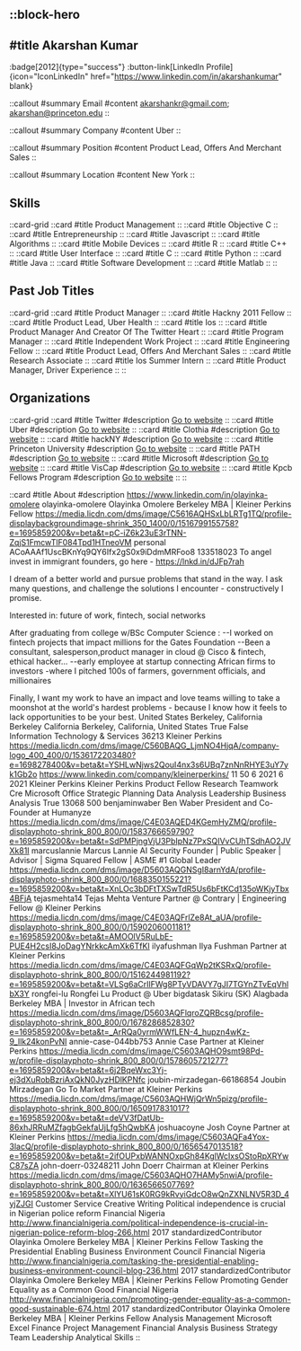 ::block-hero
---
#title
Akarshan Kumar
---

:badge[2012]{type="success"}
:button-link[LinkedIn Profile]{icon="IconLinkedIn" href="https://www.linkedin.com/in/akarshankumar" blank}

::callout
#summary
Email
#content
akarshankr@gmail.com; akarshan@princeton.edu
::

::callout
#summary
Company
#content
Uber
::

::callout
#summary
Position
#content
Product Lead, Offers And Merchant Sales
::

::callout
#summary
Location
#content
New York
::

## Skills
::card-grid
::card
#title
Product Management
::
::card
#title
Objective C
::
::card
#title
Entrepreneurship
::
::card
#title
Javascript
::
::card
#title
Algorithms
::
::card
#title
Mobile Devices
::
::card
#title
R
::
::card
#title
C++
::
::card
#title
User Interface
::
::card
#title
C
::
::card
#title
Python
::
::card
#title
Java
::
::card
#title
Software Development
::
::card
#title
Matlab
::
::

## Past Job Titles
::card-grid
::card
#title
Product Manager
::
::card
#title
Hackny 2011 Fellow
::
::card
#title
Product Lead, Uber Health
::
::card
#title
Ios
::
::card
#title
Product Manager And Creator Of The Twitter Heart
::
::card
#title
Program Manager
::
::card
#title
Independent Work Project
::
::card
#title
Engineering Fellow
::
::card
#title
Product Lead, Offers And Merchant Sales
::
::card
#title
Research Associate
::
::card
#title
Ios Summer Intern
::
::card
#title
Product Manager, Driver Experience
::
::

## Organizations
::card-grid
::card
#title
Twitter
#description
[Go to website](twitter.com)
::
::card
#title
Uber
#description
[Go to website](uber.com)
::
::card
#title
Clothia
#description
[Go to website](clothia.com)
::
::card
#title
hackNY
#description
[Go to website](hackny.org)
::
::card
#title
Princeton University
#description
[Go to website](princeton.edu)
::
::card
#title
PATH
#description
[Go to website](path.org)
::
::card
#title
Microsoft
#description
[Go to website](microsoft.com)
::
::card
#title
VisCap
#description
[Go to website](viscapfunds.com)
::
::card
#title
Kpcb Fellows Program
#description
[Go to website](kpcbfellows.com)
::
::

::card
#title
About
#description
https://www.linkedin.com/in/olayinka-omolere olayinka-omolere Olayinka Omolere Berkeley MBA | Kleiner Perkins Fellow https://media.licdn.com/dms/image/C5616AQHSxLbLRTg1TQ/profile-displaybackgroundimage-shrink_350_1400/0/1516799155758?e=1695859200&v=beta&t=pC-iZ6k23uE3rTNN-ZqjS1FmcwTlF084Tpd1HTneoVM personal ACoAAAf1UscBKnYq9QY6Ifx2gS0x9iDdmMRFoo8 133518023 To angel invest in immigrant founders, go here - https://lnkd.in/dJFp7rah

I dream of a better world and pursue problems that stand in the way.  I ask many questions, and challenge the solutions I encounter - constructively I promise.

Interested in: future of work, fintech, social networks

After graduating from college w/BSc Computer Science :
--I worked on fintech projects that impact millions for the Gates Foundation
--Been a consultant, salesperson,product manager in cloud @ Cisco & fintech, ethical hacker...
--early employee at startup connecting African firms to investors -where I pitched 100s of farmers, government officials, and millionaires

Finally, I want my work to have an impact and love teams willing to take a moonshot at the world's hardest problems - because I know how it feels to lack opportunities to be your best. United States Berkeley, California Berkeley California Berkeley, California, United States True False Information Technology & Services 36213 Kleiner Perkins https://media.licdn.com/dms/image/C560BAQG_LjmNO4HjqA/company-logo_400_400/0/1536172203480?e=1698278400&v=beta&t=YSHLwNjws2QouI4nx3s6UBq7znNnRHYE3uY7yk1Gb2o https://www.linkedin.com/company/kleinerperkins/ 11 50 6 2021 6 2021 Kleiner Perkins Kleiner Perkins Product Fellow Research Teamwork Cre Microsoft Office Strategic Planning Data Analysis Leadership Business Analysis True 13068 500 benjaminwaber Ben Waber President and Co-Founder at Humanyze https://media.licdn.com/dms/image/C4E03AQED4KGemHyZMQ/profile-displayphoto-shrink_800_800/0/1583766659790?e=1695859200&v=beta&t=SdPMPjngVjU3PbIpNz7PxSQIVvCUhTSdhAO2JVXk81I marcuslannie Marcus Lannie AI Security Founder | Public Speaker | Advisor | Sigma Squared Fellow | ASME #1 Global Leader https://media.licdn.com/dms/image/D5603AQGNSgI8arnYdA/profile-displayphoto-shrink_800_800/0/1688350155221?e=1695859200&v=beta&t=XnLOc3bDFtTXSwTdR5Us6bFtKCd135oWKjyTbx4BFjA tejasmehta14 Tejas Mehta Venture Partner @ Contrary | Engineering Fellow @ Kleiner Perkins https://media.licdn.com/dms/image/C4E03AQFrlZe8At_aUA/profile-displayphoto-shrink_800_800/0/1590206001181?e=1695859200&v=beta&t=AMOOlV5RuLbE-PUE4H2csI8JoDagYNrkkcAmXk6TfKI ilyafushman Ilya Fushman Partner at Kleiner Perkins https://media.licdn.com/dms/image/C4E03AQFGqWp2tKSRxQ/profile-displayphoto-shrink_800_800/0/1516244981192?e=1695859200&v=beta&t=VLSg6aCrIlFWg8PTyVDAVY7gJI7TGYnZTvEqVhlbX3Y rongfei-lu Rongfei Lu Product @ Uber bigdatask Sikiru (SK) Alagbada Berkeley MBA | Investor in African tech https://media.licdn.com/dms/image/D5603AQFlqroZQRBcsg/profile-displayphoto-shrink_800_800/0/1678286852830?e=1695859200&v=beta&t=_ArRQa0yrmWWfLEN-4_hupzn4wKz-9_Ilk24konPvNI annie-case-044bb753 Annie Case Partner at Kleiner Perkins https://media.licdn.com/dms/image/C5603AQHO9smt98Pd-w/profile-displayphoto-shrink_800_800/0/1578605721277?e=1695859200&v=beta&t=6j2BqeWxc3Yj-ej3dXuRobBzriAxQkN0JyzHDlKPNfc joubin-mirzadegan-66186854 Joubin Mirzadegan Go To Market Partner at Kleiner Perkins https://media.licdn.com/dms/image/C5603AQHWjQrWn5pizg/profile-displayphoto-shrink_800_800/0/1650917831017?e=1695859200&v=beta&t=deVV3fDatUb-86xhJRRuMZfagbGekfaUjLfg5hQwbKA joshuacoyne Josh Coyne Partner at Kleiner Perkins https://media.licdn.com/dms/image/C5603AQFa4Yox-3lacQ/profile-displayphoto-shrink_800_800/0/1656547013518?e=1695859200&v=beta&t=2ifOUPxbWANNOxpGh84KglWcIxsOStoRpXRYwC87sZA john-doerr-03248211 John Doerr Chairman at Kleiner Perkins https://media.licdn.com/dms/image/C5603AQHO7HAMy5nwiA/profile-displayphoto-shrink_800_800/0/1636566507769?e=1695859200&v=beta&t=XlYU61sK0RG9kRvyiGdcO8wQnZXNLNV5R3D_4yjZJGI Customer Service Creative Writing Political independence is crucial in Nigerian police reform Financial Nigeria http://www.financialnigeria.com/political-independence-is-crucial-in-nigerian-police-reform-blog-266.html 2017 standardizedContributor Olayinka Omolere Berkeley MBA | Kleiner Perkins Fellow Tasking the Presidential Enabling Business Environment Council Financial Nigeria http://www.financialnigeria.com/tasking-the-presidential-enabling-business-environment-council-blog-236.html 2017 standardizedContributor Olayinka Omolere Berkeley MBA | Kleiner Perkins Fellow Promoting Gender Equality as a Common Good Financial Nigeria http://www.financialnigeria.com/promoting-gender-equality-as-a-common-good-sustainable-674.html 2017 standardizedContributor Olayinka Omolere Berkeley MBA | Kleiner Perkins Fellow Analysis Management Microsoft Excel Finance Project Management Financial Analysis Business Strategy Team Leadership Analytical Skills
::
